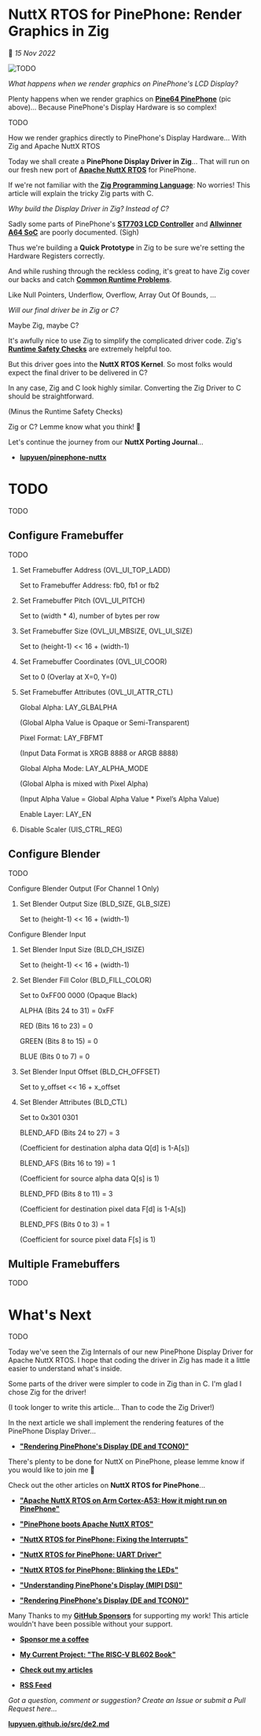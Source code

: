 # NuttX RTOS for PinePhone: Render Graphics in Zig

📝 _15 Nov 2022_

![TODO](https://lupyuen.github.io/images/de2-title.jpg)

_What happens when we render graphics on PinePhone's LCD Display?_

Plenty happens when we render graphics on [__Pine64 PinePhone__](https://wiki.pine64.org/index.php/PinePhone) (pic above)... Because PinePhone's Display Hardware is so complex!

TODO

How we render graphics directly to PinePhone's Display Hardware... With Zig and Apache NuttX RTOS

Today we shall create a __PinePhone Display Driver in Zig__... That will run on our fresh new port of [__Apache NuttX RTOS__](https://lupyuen.github.io/articles/uboot) for PinePhone.

If we're not familiar with the [__Zig Programming Language__](https://ziglang.org/): No worries! This article will explain the tricky Zig parts with C.

_Why build the Display Driver in Zig? Instead of C?_

Sadly some parts of PinePhone's [__ST7703 LCD Controller__](https://lupyuen.github.io/articles/dsi#sitronix-st7703-lcd-controller) and [__Allwinner A64 SoC__](https://lupyuen.github.io/articles/dsi#initialise-mipi-dsi) are poorly documented. (Sigh)

Thus we're building a __Quick Prototype__ in Zig to be sure we're setting the Hardware Registers correctly.

And while rushing through the reckless coding, it's great to have Zig cover our backs and catch [__Common Runtime Problems__](https://ziglang.org/documentation/master/#Undefined-Behavior).

Like Null Pointers, Underflow, Overflow, Array Out Of Bounds, ...

_Will our final driver be in Zig or C?_

Maybe Zig, maybe C?

It's awfully nice to use Zig to simplify the complicated driver code. Zig's [__Runtime Safety Checks__](https://ziglang.org/documentation/master/#Undefined-Behavior) are extremely helpful too.

But this driver goes into the __NuttX RTOS Kernel__. So most folks would expect the final driver to be delivered in C?

In any case, Zig and C look highly similar. Converting the Zig Driver to C should be straightforward.

(Minus the Runtime Safety Checks)

Zig or C? Lemme know what you think! 🙏

Let's continue the journey from our __NuttX Porting Journal__...

-   [__lupyuen/pinephone-nuttx__](https://github.com/lupyuen/pinephone-nuttx)

# TODO

TODO

## Configure Framebuffer

TODO

1.  Set Framebuffer Address (OVL_UI_TOP_LADD)

    Set to Framebuffer Address: fb0, fb1 or fb2

2.  Set Framebuffer Pitch (OVL_UI_PITCH)

    Set to (width * 4), number of bytes per row

3.  Set Framebuffer Size (OVL_UI_MBSIZE, OVL_UI_SIZE)

    Set to (height-1) << 16 + (width-1)

4.  Set Framebuffer Coordinates (OVL_UI_COOR)

    Set to 0 (Overlay at X=0, Y=0)

5.  Set Framebuffer Attributes (OVL_UI_ATTR_CTL)

    Global Alpha: LAY_GLBALPHA

    (Global Alpha Value is Opaque or Semi-Transparent)

    Pixel Format: LAY_FBFMT

    (Input Data Format is XRGB 8888 or ARGB 8888)

    Global Alpha Mode: LAY_ALPHA_MODE

    (Global Alpha is mixed with Pixel Alpha)

    (Input Alpha Value = Global Alpha Value * Pixel’s Alpha Value)

    Enable Layer: LAY_EN

6.  Disable Scaler (UIS_CTRL_REG)

## Configure Blender

TODO

Configure Blender Output (For Channel 1 Only)

1.  Set Blender Output Size (BLD_SIZE, GLB_SIZE)

    Set to (height-1) << 16 + (width-1)

Configure Blender Input

1.  Set Blender Input Size (BLD_CH_ISIZE)

    Set to (height-1) << 16 + (width-1)

2.  Set Blender Fill Color (BLD_FILL_COLOR)

    Set to 0xFF00 0000 (Opaque Black)

    ALPHA (Bits 24 to 31) = 0xFF

    RED (Bits 16 to 23) = 0

    GREEN (Bits 8 to 15) = 0

    BLUE (Bits 0 to 7) = 0

3.  Set Blender Input Offset (BLD_CH_OFFSET)

    Set to y_offset << 16 + x_offset

4.  Set Blender Attributes (BLD_CTL)

    Set to 0x301 0301

    BLEND_AFD (Bits 24 to 27) = 3

    (Coefficient for destination alpha data Q[d] is 1-A[s])

    BLEND_AFS (Bits 16 to 19) = 1

    (Coefficient for source alpha data Q[s] is 1)

    BLEND_PFD (Bits 8 to 11) = 3

    (Coefficient for destination pixel data F[d] is 1-A[s])

    BLEND_PFS (Bits 0 to 3) = 1

    (Coefficient for source pixel data F[s] is 1)

## Multiple Framebuffers

TODO

# What's Next

TODO

Today we've seen the Zig Internals of our new PinePhone Display Driver for Apache NuttX RTOS. I hope that coding the driver in Zig has made it a little easier to understand what's inside.

Some parts of the driver were simpler to code in Zig than in C. I'm glad I chose Zig for the driver!

(I took longer to write this article... Than to code the Zig Driver!)

In the next article we shall implement the rendering features of the PinePhone Display Driver...

-   [__"Rendering PinePhone's Display (DE and TCON0)"__](https://lupyuen.github.io/articles/de)

There's plenty to be done for NuttX on PinePhone, please lemme know if you would like to join me 🙏

Check out the other articles on __NuttX RTOS for PinePhone__...

-   [__"Apache NuttX RTOS on Arm Cortex-A53: How it might run on PinePhone"__](https://lupyuen.github.io/articles/arm)

-   [__"PinePhone boots Apache NuttX RTOS"__](https://lupyuen.github.io/articles/uboot)

-   [__"NuttX RTOS for PinePhone: Fixing the Interrupts"__](https://lupyuen.github.io/articles/interrupt)

-   [__"NuttX RTOS for PinePhone: UART Driver"__](https://lupyuen.github.io/articles/serial)

-   [__"NuttX RTOS for PinePhone: Blinking the LEDs"__](https://lupyuen.github.io/articles/pio)

-   [__"Understanding PinePhone's Display (MIPI DSI)"__](https://lupyuen.github.io/articles/dsi)

-   [__"Rendering PinePhone's Display (DE and TCON0)"__](https://lupyuen.github.io/articles/de)

Many Thanks to my [__GitHub Sponsors__](https://github.com/sponsors/lupyuen) for supporting my work! This article wouldn't have been possible without your support.

-   [__Sponsor me a coffee__](https://github.com/sponsors/lupyuen)

-   [__My Current Project: "The RISC-V BL602 Book"__](https://lupyuen.github.io/articles/book)

-   [__Check out my articles__](https://lupyuen.github.io)

-   [__RSS Feed__](https://lupyuen.github.io/rss.xml)

_Got a question, comment or suggestion? Create an Issue or submit a Pull Request here..._

[__lupyuen.github.io/src/de2.md__](https://github.com/lupyuen/lupyuen.github.io/blob/master/src/de2.md)

